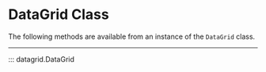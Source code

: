 # DataGrid Class

The following methods are available from an
instance of the `DataGrid` class.

-------------------------

::: datagrid.DataGrid
